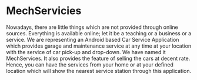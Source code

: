 # MechServicies
Nowadays, there are little things which are not provided through online sources. Everything is available online; let it be a teaching or a business or a service. We are representing an Android based Car Service Application which provides garage and maintenance service at any time at your location with the service of car pick-up and drop-down. We have named it MechServices. It also provides the feature of selling the cars at decent rate. Hence, you can have the services from your home or at your defined location which will show the nearest service station through this application. 






